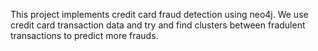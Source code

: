 This project implements credit card fraud detection using neo4j. We use credit card transaction data and try and find clusters between fradulent transactions to predict more frauds.
